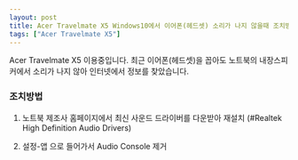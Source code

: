 ```yaml
---
layout: post
title: Acer Travelmate X5 Windows10에서 이어폰(헤드셋) 소리가 나지 않을때 조치방법
tags: ["Acer Travelmate X5"]
---
```


Acer Travelmate X5 이용중입니다.
최근 이어폰(헤드셋)을 꼽아도 노트북의 내장스피커에서 소리가 나지 않아 인터넷에서 정보를 찾았습니다.

### 조치방법

1. 노트북 제조사 홈페이지에서 최신 사운드 드라이버를 다운받아 재설치
   (#Realtek High Definition Audio Drivers)

2.  설정-앱 으로 들어가서 Audio Console 제거
